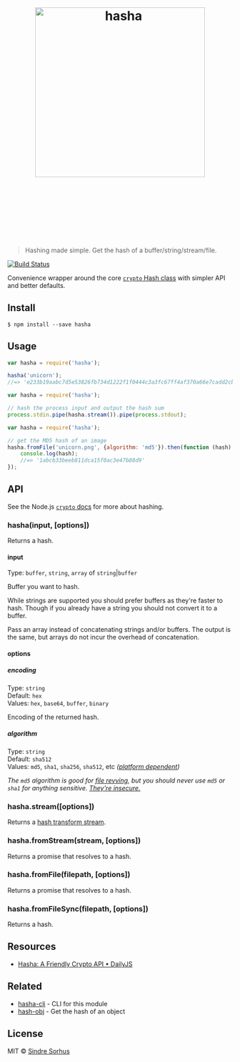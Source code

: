 <h1 align="center">
	<br>
	<br>
	<br>
	<img width="380" src="https://cdn.jsdelivr.net/gh/sindresorhus/hasha@master/media/logo.svg" alt="hasha">
	<br>
	<br>
	<br>
	<br>
	<br>
</h1>

> Hashing made simple. Get the hash of a buffer/string/stream/file.

[![Build Status](https://travis-ci.org/sindresorhus/hasha.svg?branch=master)](https://travis-ci.org/sindresorhus/hasha)

Convenience wrapper around the core [`crypto` Hash class](https://nodejs.org/api/crypto.html#crypto_crypto_createhash_algorithm) with simpler API and better defaults.


## Install

```
$ npm install --save hasha
```


## Usage

```js
var hasha = require('hasha');

hasha('unicorn');
//=> 'e233b19aabc7d5e53826fb734d1222f1f0444c3a3fc67ff4af370a66e7cadd2cb24009f1bc86f0bed12ca5fcb226145ad10fc5f650f6ef0959f8aadc5a594b27'
```

```js
var hasha = require('hasha');

// hash the process input and output the hash sum
process.stdin.pipe(hasha.stream()).pipe(process.stdout);
```

```js
var hasha = require('hasha');

// get the MD5 hash of an image
hasha.fromFile('unicorn.png', {algorithm: 'md5'}).then(function (hash) {
	console.log(hash);
	//=> '1abcb33beeb811dca15f0ac3e47b88d9'
});
```


## API

See the Node.js [`crypto` docs](https://nodejs.org/api/crypto.html#crypto_crypto_createhash_algorithm) for more about hashing.

### hasha(input, [options])

Returns a hash.

#### input

Type: `buffer`, `string`, `array` of `string`|`buffer`

Buffer you want to hash.

While strings are supported you should prefer buffers as they're faster to hash. Though if you already have a string you should not convert it to a buffer.

Pass an array instead of concatenating strings and/or buffers. The output is the same, but arrays do not incur the overhead of concatenation.

#### options

##### encoding

Type: `string`  
Default: `hex`  
Values: `hex`, `base64`, `buffer`, `binary`

Encoding of the returned hash.

##### algorithm

Type: `string`  
Default: `sha512`  
Values: `md5`, `sha1`, `sha256`, `sha512`, etc *([platform dependent](https://nodejs.org/api/crypto.html#crypto_crypto_createhash_algorithm))*

*The `md5` algorithm is good for [file revving](https://github.com/sindresorhus/rev-hash), but you should never use `md5` or `sha1` for anything sensitive. [They're insecure.](http://googleonlinesecurity.blogspot.no/2014/09/gradually-sunsetting-sha-1.html)*

### hasha.stream([options])

Returns a [hash transform stream](https://nodejs.org/api/crypto.html#crypto_class_hash).

### hasha.fromStream(stream, [options])

Returns a promise that resolves to a hash.

### hasha.fromFile(filepath, [options])

Returns a promise that resolves to a hash.

### hasha.fromFileSync(filepath, [options])

Returns a hash.


## Resources

- [Hasha: A Friendly Crypto API • DailyJS](http://dailyjs.com/2015/06/12/hasha-a-friendly-crypto-api/)


## Related

- [hasha-cli](https://github.com/sindresorhus/hasha-cli) - CLI for this module
- [hash-obj](https://github.com/sindresorhus/hash-obj) - Get the hash of an object


## License

MIT © [Sindre Sorhus](http://sindresorhus.com)
